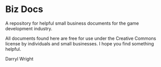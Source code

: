 # Biz Docs 

A repository for helpful small business documents for the game development industry.

All documents found here are free for use under the Creative Commons license by individuals and small businesses. I hope you find something helpful.

Darryl Wright
